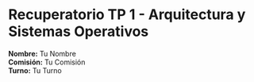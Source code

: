 # Recuperatorio TP 1 - Arquitectura y Sistemas Operativos

**Nombre:** Tu Nombre  
**Comisión:** Tu Comisión  
**Turno:** Tu Turno
